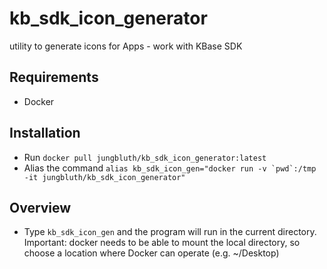 # kb_sdk_icon_generator
utility to generate icons for Apps - work with KBase SDK

## Requirements
* Docker

## Installation
* Run ```docker pull jungbluth/kb_sdk_icon_generator:latest```
* Alias the command ```alias kb_sdk_icon_gen="docker run -v `pwd`:/tmp -it jungbluth/kb_sdk_icon_generator"```

## Overview
* Type ```kb_sdk_icon_gen``` and the program will run in the current directory. Important: docker needs to be able to mount the local directory, so choose a location where Docker can operate (e.g. ~/Desktop) 